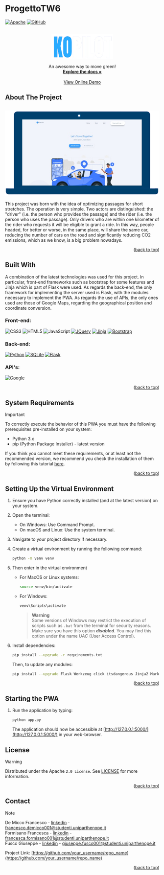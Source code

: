 
# ProgettoTW6
<a name="readme-top"></a>
<!-- PROJECT SHIELDS -->
[![Apache][license-shield]][license-url]
[![GitHub][GitHub.com]][GitHub-url]

<!-- PROJECT LOGO -->
<br />
<div align="center">
  <a href="https://github.com/checcafor/kopilot-tw6">
    <img src="static/img/readme/logo.png" alt="Logo" width="200" height="80">
  </a>

  <!-- <h3 align="center">Ko-pilot</h3> -->
  <br>

  <p align="center">
    An awesome way to move green!
    <br />
    <a href="#explore"><strong>Explore the docs »</strong></a>
    <br>
    <br>
    <a href="#">View Online Demo</a>

  </p>
</div>

<!-- ABOUT THE PROJECT -->
## About The Project

<a name="explore"></a>
<div align="center" style="margin-top: 30px">
    <img src="static/img/readme/preview.png" alt="Logo">
</div>

This project was born with the idea of ​​optimizing passages for short stretches. The operation is very simple. Two actors are distinguished: the "driver" (i.e. the person who provides the passage) and the rider (i.e. the person who uses the passage). Only drivers who are within one kilometer of the rider who requests it will be eligible to grant a ride. In this way, people headed, for better or worse, in the same place, will share the same car, reducing the number of cars on the road and significantly reducing CO2 emissions, which as we know, is a big problem nowadays.

<p align="right">(<a href="#readme-top">back to top</a>)</p>

<!-- BUILD WITH -->
## Built With

A combination of the latest technologies was used for this project. In particular, front-end frameworks such as bootstrap for some features and Jinja which is part of Flask were used.
As regards the back-end, the only framework for implementing the server used is Flask, with the modules necessary to implement the PWA. As regards the use of APIs, the only ones used are those of Google Maps, regarding the geographical position and coordinate conversion.

### Front-end:

![CSS3]
![HTML5]
![JavaScript]
[![JQuery][JQuery.com]][JQuery-url]
[![Jinja][Jinja.com]][Jinja-url]
[![Bootstrap][Bootstrap.com]][Bootstrap-url]

### Back-end:

[![Python][Python.com]][Python-url]
[![SQLite][SQLite.com]][SQLite-url]
[![Flask][Flask.com]][Flask-url]

### API's:

[![Google][Google.com]][Google-url]

<p align="right">(<a href="#readme-top">back to top</a>)</p>

<!-- SYSTEM REQUIREMENTS -->
## System Requirements

> [!IMPORTANT]
> To correctly execute the behavior of this PWA you must have the following prerequisites pre-installed on your system:
> - Python 3.x
> - pip (Python Package Installer) - latest version

If you think you cannot meet these requirements, or at least not the recommended version, we recommend you check the installation of them by following this tutorial [here](https://github.com/r3aprz/Python-installation-tutorial).

<p align="right">(<a href="#readme-top">back to top</a>)</p>

<!-- SETTING UP VENV -->
## Setting Up the Virtual Environment

1. Ensure you have Python correctly installed (and at the latest version) on your system.

2. Open the terminal:
    - On Windows: Use Command Prompt.
    - On macOS and Linux: Use the system terminal.
    
3. Navigate to your project directory if necessary.

4. Create a virtual environment by running the following command:
    ```bash
    python -m venv venv
    ```
5. Then enter in the virtual environment
    - For MacOS or Linux systems:
        ```bash
        source venv/bin/activate
        ```
    - For Windows:
        ```bash
        venv\Scripts\activate
        ```
		> **Warning**  
		> Some versions of Windows may restrict the execution of scripts such as `.bat` from the terminal for security reasons. Make sure you have this option ***disabled***. You may find this option under the name *UAC* (User Access Control).
6. Install dependencies:
    ```bash
    pip install --upgrade -r requirements.txt
    ```
    Then, to update any modules:
    ```bash
    pip install --upgrade Flask Werkzeug click itsdangerous Jinja2 MarkupSafe Flask-WTF WTForms email_validator websocket_server
    ```

<p align="right">(<a href="#readme-top">back to top</a>)</p>

<!-- STARTING THE PWA -->
## Starting the PWA

1. Run the application by typing:
    ```bash
    python app.py
    ```
    The application should now be accessible at [http://127.0.0.1:5000/](http://127.0.0.1:5000/) in your web-browser.


<!-- LICENSE -->
## License
> [!WARNING] 
> Distributed under the Apache `2.0 License`. See <a href="https://github.com/checcafor/kopilot-tw6/blob/main/LICENSE">LICENSE</a> for more information.
<p align="right">(<a href="#readme-top">back to top</a>)</p>

<!-- CONTACT -->
## Contact
> [!NOTE] 
> De Micco Francesco - [linkedin](https://www.linkedin.com/in/francesco-de-micco-b55034210/) - francesco.demicco001@studenti.uniparthenope.it <br>
> Formisano Francesca - [linkedin](https://www.linkedin.com/in/francesca-formisano-056460263/) - francesca.formisano001@studenti.uniparthenope.it <br>
> Fusco Giuseppe - [linkedin](???) - giuseppe.fusco001@studenti.uniparthenope.it
> 
> Project Link: [https://github.com/your_username/repo_name](https://github.com/your_username/repo_name)

<p align="right">(<a href="#readme-top">back to top</a>)</p>

<!-- MARKDOWN LINKS & IMAGES -->
[license-shield]: https://img.shields.io/badge/apache-%23D42029.svg?style=for-the-badge&logo=apache&logoColor=white
[license-url]: https://github.com/checcafor/kopilot-tw6/blob/main/LICENSE

[Bootstrap.com]: https://img.shields.io/badge/Bootstrap-563D7C?style=for-the-badge&logo=bootstrap&logoColor=white
[Bootstrap-url]: https://getbootstrap.com
[CSS3]: https://img.shields.io/badge/css3-%231572B6.svg?style=for-the-badge&logo=css3&logoColor=white
[HTML5]: https://img.shields.io/badge/html5-%23E34F26.svg?style=for-the-badge&logo=html5&logoColor=white
[JAVASCRIPT]: https://img.shields.io/badge/javascript-%23323330.svg?style=for-the-badge&logo=javascript&logoColor=%23F7DF1E
[Python.com]: https://img.shields.io/badge/python-3670A0?style=for-the-badge&logo=python&logoColor=ffdd54
[Python-url]: https://www.python.org/
[SQLite.com]: https://img.shields.io/badge/sqlite-%2307405e.svg?style=for-the-badge&logo=sqlite&logoColor=white
[SQLite-url]: https://www.sqlite.org/index.html
[Jinja.com]: https://img.shields.io/badge/jinja-white.svg?style=for-the-badge&logo=jinja&logoColor=black
[Jinja-url]: https://jinja.palletsprojects.com/en/3.1.x/
[GitHub.com]: https://img.shields.io/badge/github-%23121011.svg?style=for-the-badge&logo=github&logoColor=white
[GitHub-url]: https://github.com/
[Flask.com]: https://img.shields.io/badge/flask-%23000.svg?style=for-the-badge&logo=flask&logoColor=white
[Flask-url]: https://flask.palletsprojects.com/en/3.0.x/
[Google.com]: https://img.shields.io/badge/google-4285F4?style=for-the-badge&logo=google&logoColor=white
[Google-url]: https://developers.google.com/maps/documentation/javascript/get-api-key?hl=it
[JQuery.com]: https://img.shields.io/badge/jQuery-0769AD?style=for-the-badge&logo=jquery&logoColor=white
[JQuery-url]: https://jquery.com 
